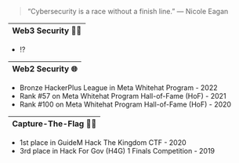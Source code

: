 
> “Cybersecurity is a race without a finish line.” — Nicole Eagan

| Web3 Security ⛓️‍💥|
|---|
- ⁉️

| Web2 Security 🌐|
|---|
- Bronze HackerPlus League in Meta Whitehat Program - 2022
- Rank #57 on Meta Whitehat Program Hall-of-Fame (HoF) - 2021
- Rank #100 on Meta Whitehat Program Hall-of-Fame (HoF) - 2020

| Capture-The-Flag 🏴‍☠️|
|---|
- 1st place in GuideM Hack The Kingdom CTF - 2020
- 3rd place in Hack For Gov (H4G) 1 Finals Competition - 2019

